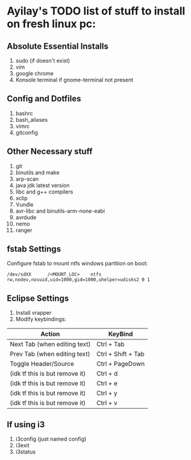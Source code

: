 # Ayilay's TODO list of stuff to install on fresh linux pc:

## Absolute Essential Installs

1. sudo (if doesn't exist)
2. vim
3. google chrome
4. Konsole terminal if gnome-terminal not present

## Config and Dotfiles

1. bashrc
2. bash_aliases
3. vimrc
4. gitconfig

## Other Necessary stuff

1.  git
2.  binutils and make
3.  arp-scan
4.  java jdk latest version
5.  libc and g++ compilers
6.  xclip
7.  Vundle
8.  avr-libc and binutils-arm-none-eabi
9.  avrdude
10. nemo
11. ranger

## fstab Settings
Configure fstab to mount ntfs windows partition on boot:

`/dev/sdXX      /<MOUNT_LOC>    ntfs   rw,nodev,nosuid,uid=1000,gid=1000,uhelper=udisks2 0 1`


## Eclipse Settings

1. Install vrapper
2. Modify keybindings:

  | Action	| KeyBind |
  --- | ---
  Next Tab (when editing text) | Ctrl + Tab
  Prev Tab (when editing text) | Ctrl + Shift + Tab
  Toggle Header/Source | Ctrl + PageDown
  (idk tf this is but remove it) | Ctrl + d
  (idk tf this is but remove it) | Ctrl + e
  (idk tf this is but remove it) | Ctrl + y
  (idk tf this is but remove it) | Ctrl + v


## If using i3

1. i3config (just named config)
2. i3exit
3. i3status
